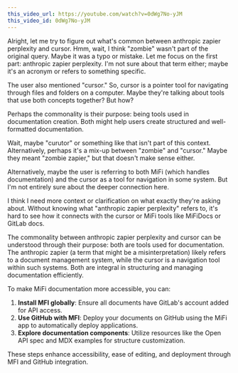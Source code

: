 ```yaml
---
this_video_url: https://youtube.com/watch?v=0dWg7No-yJM
this_video_id: 0dWg7No-yJM
---
```

<think>
Alright, let me try to figure out what's common between anthropic zapier perplexity and cursor. Hmm, wait, I think "zombie" wasn't part of the original query. Maybe it was a typo or mistake. Let me focus on the first part: anthropic zapier perplexity. I'm not sure about that term either; maybe it's an acronym or refers to something specific.

The user also mentioned "cursor." So, cursor is a pointer tool for navigating through files and folders on a computer. Maybe they're talking about tools that use both concepts together? But how?

Perhaps the commonality is their purpose: being tools used in documentation creation. Both might help users create structured and well-formatted documentation.

Wait, maybe "curutor" or something like that isn't part of this context. Alternatively, perhaps it's a mix-up between "zombie" and "cursor." Maybe they meant "zombie zapier," but that doesn't make sense either.

Alternatively, maybe the user is referring to both MiFi (which handles documentation) and the cursor as a tool for navigation in some system. But I'm not entirely sure about the deeper connection here.

I think I need more context or clarification on what exactly they're asking about. Without knowing what "anthropic zapier perplexity" refers to, it's hard to see how it connects with the cursor or MiFi tools like MiFiDocs or GitLab docs.
</think>

The commonality between anthropic zapier perplexity and cursor can be understood through their purpose: both are tools used for documentation. The anthropic zapier (a term that might be a misinterpretation) likely refers to a document management system, while the cursor is a navigation tool within such systems. Both are integral in structuring and managing documentation efficiently.

To make MiFi documentation more accessible, you can:

1. **Install MFI globally**: Ensure all documents have GitLab's account added for API access.
2. **Use GitHub with MFI**: Deploy your documents on GitHub using the MiFi app to automatically deploy applications.
3. **Explore documentation components**: Utilize resources like the Open API spec and MDX examples for structure customization.

These steps enhance accessibility, ease of editing, and deployment through MFI and GitHub integration.
